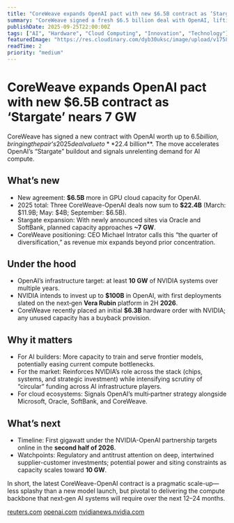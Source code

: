 ```yaml
---
title: "CoreWeave expands OpenAI pact with new $6.5B contract as ‘Stargate’ nears 7 GW"
summary: "CoreWeave signed a fresh $6.5 billion deal with OpenAI, lifting their 2025 total to $22.4 billion and underscoring a rapid buildout of AI infrastructure targeting 10 GW of capacity."
publishDate: 2025-09-25T22:00:00Z
tags: ["AI", "Hardware", "Cloud Computing", "Innovation", "Technology"]
featuredImage: "https://res.cloudinary.com/dyb30uksc/image/upload/v1758837679/qoju5caetwurbt5byyuc.jpg"
readTime: 2
priority: "medium"
---
```


# CoreWeave expands OpenAI pact with new $6.5B contract as ‘Stargate’ nears 7 GW

CoreWeave has signed a new contract with OpenAI worth up to $6.5 billion, bringing the pair’s 2025 deal value to **$22.4 billion**. The move accelerates OpenAI’s “Stargate” buildout and signals unrelenting demand for AI compute. 

## What’s new
- New agreement: **$6.5B** more in GPU cloud capacity for OpenAI.
- 2025 total: Three CoreWeave-OpenAI deals now sum to **$22.4B** (March: $11.9B; May: $4B; September: $6.5B).  
- Stargate expansion: With newly announced sites via Oracle and SoftBank, planned capacity approaches **~7 GW**.  
- CoreWeave positioning: CEO Michael Intrator calls this “the quarter of diversification,” as revenue mix expands beyond prior concentration. 

## Under the hood
- OpenAI’s infrastructure target: at least **10 GW** of NVIDIA systems over multiple years.  
- NVIDIA intends to invest up to **$100B** in OpenAI, with first deployments slated on the next‑gen **Vera Rubin** platform in 2H **2026**.  
- CoreWeave recently placed an initial **$6.3B** hardware order with NVIDIA; any unused capacity has a buyback provision. 

## Why it matters
- For AI builders: More capacity to train and serve frontier models, potentially easing current compute bottlenecks.  
- For the market: Reinforces NVIDIA’s role across the stack (chips, systems, and strategic investment) while intensifying scrutiny of “circular” funding across AI infrastructure players.  
- For cloud ecosystems: Signals OpenAI’s multi‑partner strategy alongside Microsoft, Oracle, SoftBank, and CoreWeave. 

## What’s next
- Timeline: First gigawatt under the NVIDIA-OpenAI partnership targets online in the **second half of 2026**.  
- Watchpoints: Regulatory and antitrust attention on deep, intertwined supplier-customer investments; potential power and siting constraints as capacity scales toward **10 GW**. 

In short, the latest CoreWeave-OpenAI contract is a pragmatic scale-up—less splashy than a new model launch, but pivotal to delivering the compute backbone that next‑gen AI systems will require over the next 12–24 months.

<div class="sources">

  [reuters.com](https://www.reuters.com/business/coreweave-expands-openai-pact-with-new-65-billion-contract-2025-09-25/) [openai.com](https://openai.com/index/openai-nvidia-systems-partnership/) [nvidianews.nvidia.com](https://nvidianews.nvidia.com/news/openai-and-nvidia-announce-strategic-partnership-to-deploy-10gw-of-nvidia-systems)

</div>